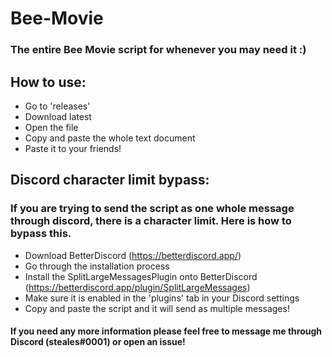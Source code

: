 # Bee-Movie
### The entire Bee Movie script for whenever you may need it :)

## How to use:
- Go to 'releases'
- Download latest
- Open the file
- Copy and paste the whole text document
- Paste it to your friends!

## Discord character limit bypass:
### If you are trying to send the script as one whole message through discord, there is a character limit. Here is how to bypass this.
- Download BetterDiscord (https://betterdiscord.app/)
- Go through the installation process
- Install the SplitLargeMessagesPlugin onto BetterDiscord (https://betterdiscord.app/plugin/SplitLargeMessages)
- Make sure it is enabled in the 'plugins' tab in your Discord settings
- Copy and paste the script and it will send as multiple messages!

#### If you need any more information please feel free to message me through Discord (steales#0001) or open an issue!
